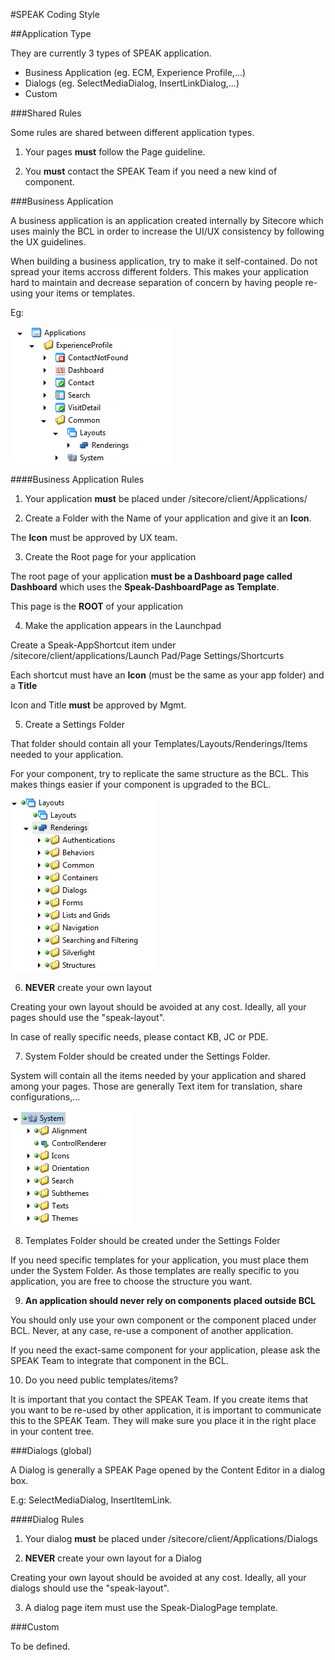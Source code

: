 #SPEAK Coding Style

##Application Type

They are currently 3 types of SPEAK application.

- Business Application (eg. ECM, Experience Profile,...)
- Dialogs (eg. SelectMediaDialog, InsertLinkDialog,...)
- Custom

###Shared Rules

Some rules are shared between different application types.

1) Your pages **must** follow the Page guideline.

2) You **must** contact the SPEAK Team if you need a new kind of component.


###Business Application

A business application is an application created internally by Sitecore which uses mainly the BCL in order to increase the UI/UX consistency by following the UX guidelines.

When building a business application, try to make it self-contained. Do not spread your items accross different folders. This makes your application hard to maintain and decrease separation of concern by having people re-using your items or templates. 

Eg:

![](application-tree.png)

####Business Application Rules

1) Your application **must** be placed under /sitecore/client/Applications/

2) Create a Folder with the Name of your application and give it an **Icon**.

The **Icon** must be approved by UX team.

3) Create the Root page for your application

The root page of your application **must be a Dashboard page called Dashboard** which uses the **Speak-DashboardPage as Template**.

This page is the **ROOT** of your application

4) Make the application appears in the Launchpad

Create a Speak-AppShortcut item under /sitecore/client/applications/Launch Pad/Page Settings/Shortcurts

Each shortcut must have an **Icon** (must be the same as your app folder) and a **Title**

Icon and Title **must** be approved by Mgmt.

5) Create a Settings Folder

That folder should contain all your Templates/Layouts/Renderings/Items needed to your application.

For your component, try to replicate the same structure as the BCL. This makes things easier if your component is upgraded to the BCL.

![](component-tree.png)

6) **NEVER** create your own layout

Creating your own layout should be avoided at any cost. Ideally, all your pages should use the "speak-layout".

In case of really specific needs, please contact KB, JC or PDE.

7) System Folder should be created under the Settings Folder.

System will contain all the items needed by your application and shared among your pages. Those are generally Text item for translation, share configurations,...

![](system-tree.png)

8) Templates Folder should be created under the Settings Folder

If you need specific templates for your application, you must place them under the System Folder. As those templates are really specific to you application, you are free to choose the structure you want.

9) **An application should never rely on components placed outside BCL**

You should only use your own component or the component placed under BCL. Never, at any case, re-use a component of another application.

If you need the exact-same component for your application, please ask the SPEAK Team to integrate that component in the BCL.

10) Do you need public templates/items?

It is important that you contact the SPEAK Team. If you create items that you want to be re-used by other application, it is important to communicate this to the SPEAK Team. They will make sure you place it in the right place in your content tree.



###Dialogs (global)

A Dialog is generally a SPEAK Page opened by the Content Editor in a dialog box.

E.g: SelectMediaDialog, InsertItemLink.

####Dialog Rules

1) Your dialog **must** be placed under /sitecore/client/Applications/Dialogs

2) **NEVER** create your own layout for a Dialog

Creating your own layout should be avoided at any cost. Ideally, all your dialogs should use the "speak-layout".

3) A dialog page item must use the Speak-DialogPage template.

###Custom

To be defined.